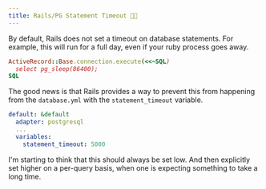 ```yaml
---
title: Rails/PG Statement Timeout 🐘⏰
---
```


By default, Rails does not set a timeout on database statements. For example, this will run for a full day, even if your ruby process goes away.

```ruby
ActiveRecord::Base.connection.execute(<<~SQL)
  select pg_sleep(86400);
SQL
```
The good news is that Rails provides a way to prevent this from happening from the `database.yml` with the `statement_timeout` variable.

```yml
default: &default
  adapter: postgresql
  ...
  variables:
    statement_timeout: 5000

```

I'm starting to think that this should always be set low. And then explicitly set higher on a per-query basis, when one is expecting something to take a long time.
